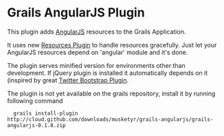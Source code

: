 # Grails AngularJS Plugin

This plugin adds [AngularJS](http://angularjs.org/) resources to the Grails Application.

It uses new [Resources Plugin](http://grails.org/plugin/resources) to handle resources gracefully.
Just let your AngularJS resources depend on 'angular' module and it's done.

The plugin serves minified version for environments other than development. If jQuery plugin is installed
it automatically depends on it (inspired by great [Twitter Bootstrap Plugin](http://grails.org/plugin/twitter-bootstrap).

The plugin is not yet available on the grails repository, install it by running following command

```
  grails install-plugin http://cloud.github.com/downloads/musketyr/grails-angularjs/grails-angularjs-0.1.8.zip
```